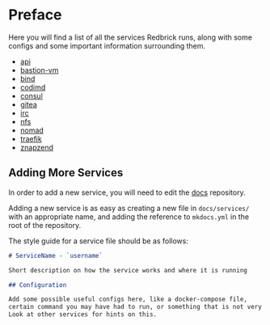 # Preface

Here you will find a list of all the services Redbrick runs, along with some configs and some important information surrounding them.

- [api](api.md)
- [bastion-vm](bastion-vm.md)
- [bind](bind.md)
- [codimd](codimd.md)
- [consul](consul.md)
- [gitea](gitea.md)
- [irc](irc.md)
- [nfs](nfs.md)
- [nomad](nomad.md)
- [traefik](traefik.md)
- [znapzend](znapzend.md)

## Adding More Services

In order to add a new service, you will need to edit the [docs](https://github.com/redbrick/docs) repository.

Adding a new service is as easy as creating a new file in `docs/services/` with an appropriate name, and adding the reference to `mkdocs.yml` in the root of the repository.

The style guide for a service file should be as follows:

```md
# ServiceName - `username`

Short description on how the service works and where it is running

## Configuration

Add some possible useful configs here, like a docker-compose file,
certain command you may have had to run, or something that is not very obvious.
Look at other services for hints on this.
```
